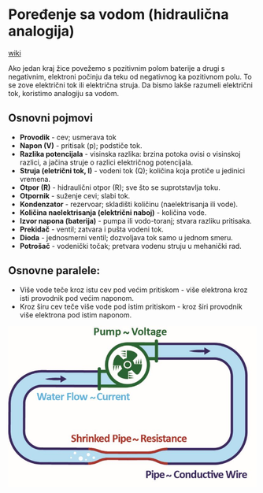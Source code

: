 # Poređenje sa vodom (hidraulična analogija)

[wiki](https://sh.wikipedia.org/wiki/Hidrauli%C4%8Dka_analogija)

Ako jedan kraj žice povežemo s pozitivnim polom baterije a drugi s negativnim, elektroni počinju da teku od negativnog ka pozitivnom polu. To se zove električni tok ili električna struja. Da bismo lakše razumeli električni tok, koristimo analogiju sa vodom. 

## Osnovni pojmovi

- **Provodik** - cev; usmerava tok
- **Napon (V)** - pritisak (p); podstiče tok.
- **Razlika potencijala** - visinska razlika: brzina potoka ovisi o visinskoj razlici, a jačina struje o razlici električnog potencijala. 
- **Struja (eletrični tok, I)** - vodeni tok (Q); količina koja protiče u jedinici vremena.
- **Otpor (R)** - hidraulični otpor (R); sve što se suprotstavlja toku.
- **Otpornik** - suženje cevi; slabi tok.
- **Kondenzator** - rezervoar; skladišti količinu (naelektrisanja ili vode).
- **Količina naelektrisanja (električni naboj)** - količina vode.
- **Izvor napona (baterija)** - pumpa ili vodo-toranj; stvara razliku pritisaka.
- **Prekidač** - ventil; zatvara i pušta vodeni tok.
- **Dioda** - jednosmerni ventil; dozvoljava tok samo u jednom smeru.
- **Potrošač** - vodenički točak; pretvara vodenu struju u mehanički rad.

## Osnovne paralele:

- Više vode teče kroz istu cev pod većim pritiskom - više elektrona kroz isti provodnik pod većim naponom.
- Kroz širu cev teče više vode pod istim pritiskom - kroz širi provodnik više elektrona pod istim naponom.

![](slike/analogija.jpg)

<!-- ![](slike/analogija.png) -->